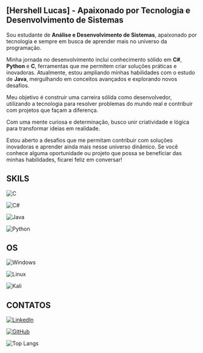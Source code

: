 ## [Hershell Lucas] - Apaixonado por Tecnologia e Desenvolvimento de Sistemas  

Sou estudante de **Análise e Desenvolvimento de Sistemas**, apaixonado por tecnologia e sempre em busca de aprender mais no universo da programação.  

Minha jornada no desenvolvimento inclui conhecimento sólido em **C#**, **Python** e **C**, ferramentas que me permitem criar soluções práticas e inovadoras. Atualmente, estou ampliando minhas habilidades com o estudo de **Java**, mergulhando em conceitos avançados e explorando novos desafios.  

Meu objetivo é construir uma carreira sólida como desenvolvedor, utilizando a tecnologia para resolver problemas do mundo real e contribuir com projetos que façam a diferença.  

Com uma mente curiosa e determinação, busco unir criatividade e lógica para transformar ideias em realidade.  

Estou aberto a desafios que me permitam contribuir com soluções inovadoras e aprender ainda mais nesse universo dinâmico. Se você conhece alguma oportunidade ou projeto que possa se beneficiar das minhas habilidades, ficarei feliz em conversar!





## SKILS

![C](https://img.shields.io/badge/C-00599C?style=for-the-badge&logo=c&logoColor=white)

![C#](https://img.shields.io/badge/C%23-239120?style=for-the-badge&logo=c-sharp&logoColor=white)

![Java](https://img.shields.io/badge/java-%23ED8B00.svg?style=for-the-badge&logo=openjdk&logoColor=white)

![Python](https://img.shields.io/badge/python-3670A0?style=for-the-badge&logo=python&logoColor=ffdd54)



## OS

![Windows](https://img.shields.io/badge/Windows-000?style=for-the-badge&logo=windows&logoColor=2CA5E0)

![Linux](https://img.shields.io/badge/Linux-000?style=for-the-badge&logo=linux&logoColor=FCC624)

![Kali](https://img.shields.io/badge/Kali-268BEE?style=for-the-badge&logo=kalilinux&logoColor=white)




## CONTATOS

[![LinkedIn](https://img.shields.io/badge/LinkedIn-0077B5?style=for-the-badge&logo=linkedin&logoColor=white)](https://www.linkedin.com/in/h-lucas-elf-aa7476297/)

[![GitHub](https://img.shields.io/badge/GitHub-100000?style=for-the-badge&logo=github&logoColor=white)](https://github.com/lucaspy10)







![Top Langs](https://github-readme-stats-git-masterrstaa-rickstaa.vercel.app/api/top-langs/?username=SEUUSERNAME&layout=compact&bg_color=000&border_color=30A3DC&title_color=E94D5F&text_color=FFF)
